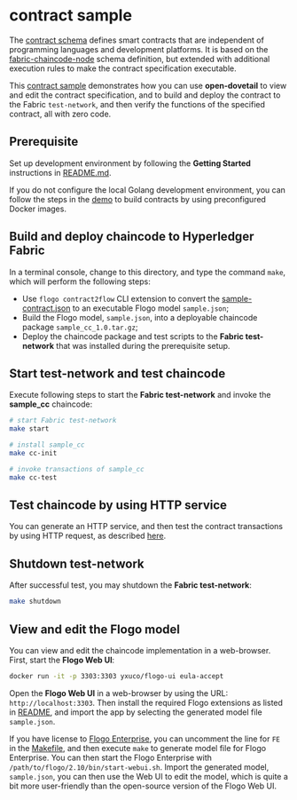 # contract sample

The [contract schema](./contract-schema.json) defines smart contracts that are independent of programming languages and development platforms. It is based on the [fabric-chaincode-node](https://github.com/hyperledger/fabric-chaincode-node/blob/master/apis/fabric-contract-api/schema/contract-schema.json) schema definition, but extended with additional execution rules to make the contract specification executable.

This [contract sample](./sample-contract.json) demonstrates how you can use **open-dovetail** to view and edit the contract specification, and to build and deploy the contract to the Fabric `test-network`, and then verify the functions of the specified contract, all with zero code.

## Prerequisite

Set up development environment by following the **Getting Started** instructions in [README.md](../README.md).

If you do not configure the local Golang development environment, you can follow the steps in the [demo](https://github.com/open-dovetail/demo/blob/master/blockchain/docker/README.md) to build contracts by using preconfigured Docker images.

## Build and deploy chaincode to Hyperledger Fabric

In a terminal console, change to this directory, and type the command `make`, which will perform the following steps:

- Use `flogo contract2flow` CLI extension to convert the [sample-contract.json](./sample-contract.json) to an executable Flogo model `sample.json`;
- Build the Flogo model, `sample.json`, into a deployable chaincode package `sample_cc_1.0.tar.gz`;
- Deploy the chaincode package and test scripts to the **Fabric test-network** that was installed during the prerequisite setup.

## Start test-network and test chaincode

Execute following steps to start the **Fabric test-network** and invoke the **sample_cc** chaincode:

```bash
# start Fabric test-network
make start

# install sample_cc
make cc-init

# invoke transactions of sample_cc
make cc-test
```

## Test chaincode by using HTTP service

You can generate an HTTP service, and then test the contract transactions by using HTTP request, as described [here](https://github.com/open-dovetail/fabric-client/blob/master/contract/README.md).

## Shutdown test-network

After successful test, you may shutdown the **Fabric test-network**:

```bash
make shutdown
```

## View and edit the Flogo model

You can view and edit the chaincode implementation in a web-browser. First, start the **Flogo Web UI**:

```bash
docker run -it -p 3303:3303 yxuco/flogo-ui eula-accept
```

Open the **Flogo Web UI** in a web-browser by using the URL: `http://localhost:3303`. Then install the required Flogo extensions as listed in [README](https://github.com/open-dovetail/fabric-chaincode#view-and-edit-flogo-model), and import the app by selecting the generated model file `sample.json`.

If you have license to [Flogo Enterprise](https://edelivery.tibco.com/storefront/eval/tibco-flogo-enterprise/prod11810.html), you can uncomment the line for `FE` in the [Makefile](./Makefile), and then execute `make` to generate model file for Flogo Enterprise. You can then start the Flogo Enterprise with `/path/to/flogo/2.10/bin/start-webui.sh`. Import the generated model, `sample.json`, you can then use the Web UI to edit the model, which is quite a bit more user-friendly than the open-source version of the Flogo Web UI.
